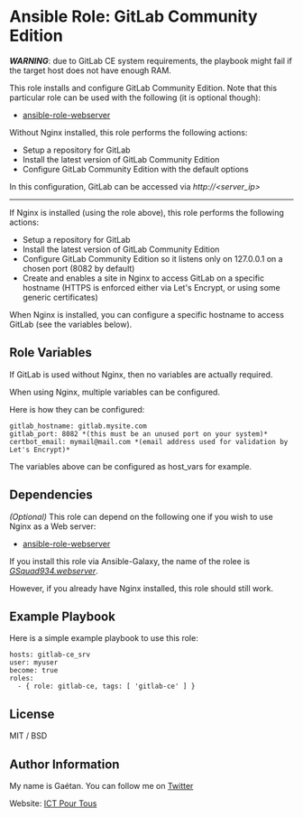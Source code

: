 Ansible Role: GitLab Community Edition
=========

_**WARNING**_: due to GitLab CE system requirements, the playbook might fail if the target host does not 
have enough RAM.

This role installs and configure GitLab Community Edition. Note that this particular role can be used with the following (it is optional though):
- [ansible-role-webserver](https://github.com/GSquad934/ansible-role-webserver)


Without Nginx installed, this role performs the following actions:
- Setup a repository for GitLab
- Install the latest version of GitLab Community Edition
- Configure GitLab Community Edition with the default options


In this configuration, GitLab can be accessed via *http://<server_ip>*

---


If Nginx is installed (using the role above), this role performs the following actions:
- Setup a repository for GitLab
- Install the latest version of GitLab Community Edition
- Configure GitLab Community Edition so it listens only on 127.0.0.1 on a chosen port (8082 by default)
- Create and enables a site in Nginx to access GitLab on a specific hostname (HTTPS is enforced either via Let's Encrypt, or using some generic certificates)


When Nginx is installed, you can configure a specific hostname to access GitLab (see the variables below).


Role Variables
--------------

If GitLab is used without Nginx, then no variables are actually required.

When using Nginx, multiple variables can be configured.

Here is how they can be configured:

```
gitlab_hostname: gitlab.mysite.com
gitlab_port: 8082 *(this must be an unused port on your system)*
certbot_email: mymail@mail.com *(email address used for validation by Let's Encrypt)*
```

The variables above can be configured as host_vars for example.

Dependencies
------------

*(Optional)* This role can depend on the following one if you wish to use Nginx as a Web server:
- [ansible-role-webserver](https://github.com/GSquad934/ansible-role-webserver)


If you install this role via Ansible-Galaxy, the name of the rolee is [*GSquad934.webserver*](https://github.com/GSquad934/ansible-role-webserver).


However, if you already have Nginx installed, this role should still work.

Example Playbook
----------------

Here is a simple example playbook to use this role:

```
hosts: gitlab-ce_srv
user: myuser
become: true
roles:
  - { role: gitlab-ce, tags: [ 'gitlab-ce' ] }
```

License
-------

MIT / BSD

Author Information
------------------

My name is Gaétan. You can follow me on [Twitter](https://twitter.com/astsu777)

Website: [ICT Pour Tous](https://www.ictpourtous.com)
